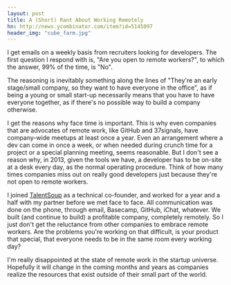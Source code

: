 ```yaml
---
layout: post
title: A (Short) Rant About Working Remotely
hn: http://news.ycombinator.com/item?id=5145097
header_img: "cube_farm.jpg"
---
```

<p>I get emails on a weekly basis from recruiters looking for developers.  The first question I respond with is, "Are you open to remote workers?", to which the answer, 99% of the time, is "No".</p>

<p>The reasoning is inevitably something along the lines of "They're an early stage/small company, so they want to have everyone in the office", as if being a young or small start-up necessarily means that you have to have everyone together, as if there's no possible way to build a company otherwise.</p>

<p>I get the reasons why face time is important.  This is why even companies that are advocates of remote work, like GitHub and 37signals, have company-wide meetups at least once a year.  Even an arrangement where a dev can come in once a week, or when needed during crunch time for a project or a special planning meeting, seems reasonable.  But I don't see a reason why, in 2013, given the tools we have, a developer has to be on-site at a desk every day, as the normal operating procedure.  Think of how many times companies miss out on really good developers just because they're not open to remote workers.</p>

<p>I joined <a href="https://talentsoup.com">TalentSoup</a> as a technical co-founder, and worked for a year and a half with my partner before we met face to face.  All communication was done on the phone, through email, Basecamp, GitHub, iChat, whatever.  We built (and continue to build) a profitable company, completely remotely.  So I just don't get the reluctance from other companies to embrace remote workers.  Are the problems you're working on that difficult, is your product that special, that everyone needs to be in the same room every working day?</p>

<p>I'm really disappointed at the state of remote work in the startup universe.  Hopefully it will change in the coming months and years as companies realize the resources that exist outside of their small part of the world.</p>
